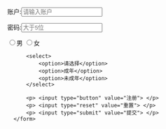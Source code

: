 <!DOCTYPE html>
<html lang="zh-CN">
<head>
    <meta charset="UTF-8">
    <title>模拟登录注册</title>
</head>
<body>
      <form action="" method="GET">
          <p> 账户:<input type="text" placeholder="请输入账户" minlength="5" maxlength="10"> </p>
              密码:<input type="password" placeholder="大于5位" minlength="5"> </p>
          <p> <input type="radio" name="sex">男
              <input type="radio" name="sex">女 </p>

          <select>
              <option>请选择</option>
              <option>成年</option>
              <option>未成年</option>
          </select>

          <p> <input type="button" value="注册"> </p>
          <p> <input type="reset" value="重置"> </p>
          <p> <input type="submit" value="提交"> </p>
      </form>
</body>
</html>